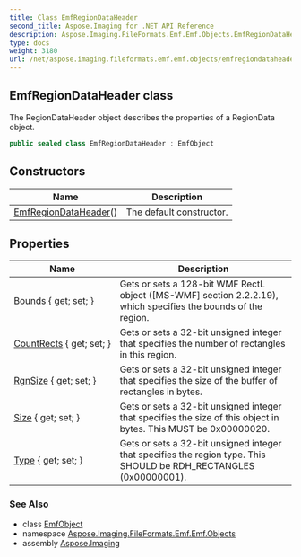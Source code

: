 ```yaml
---
title: Class EmfRegionDataHeader
second_title: Aspose.Imaging for .NET API Reference
description: Aspose.Imaging.FileFormats.Emf.Emf.Objects.EmfRegionDataHeader class. The RegionDataHeader object describes the properties of a RegionData object
type: docs
weight: 3180
url: /net/aspose.imaging.fileformats.emf.emf.objects/emfregiondataheader/
---
```

## EmfRegionDataHeader class

The RegionDataHeader object describes the properties of a RegionData object.

```csharp
public sealed class EmfRegionDataHeader : EmfObject
```

## Constructors

| Name | Description |
| --- | --- |
| [EmfRegionDataHeader](emfregiondataheader/)() | The default constructor. |

## Properties

| Name | Description |
| --- | --- |
| [Bounds](../../aspose.imaging.fileformats.emf.emf.objects/emfregiondataheader/bounds/) { get; set; } | Gets or sets a 128-bit WMF RectL object ([MS-WMF] section 2.2.2.19), which specifies the bounds of the region. |
| [CountRects](../../aspose.imaging.fileformats.emf.emf.objects/emfregiondataheader/countrects/) { get; set; } | Gets or sets a 32-bit unsigned integer that specifies the number of rectangles in this region. |
| [RgnSize](../../aspose.imaging.fileformats.emf.emf.objects/emfregiondataheader/rgnsize/) { get; set; } | Gets or sets a 32-bit unsigned integer that specifies the size of the buffer of rectangles in bytes. |
| [Size](../../aspose.imaging.fileformats.emf.emf.objects/emfregiondataheader/size/) { get; set; } | Gets or sets a 32-bit unsigned integer that specifies the size of this object in bytes. This MUST be 0x00000020. |
| [Type](../../aspose.imaging.fileformats.emf.emf.objects/emfregiondataheader/type/) { get; set; } | Gets or sets a 32-bit unsigned integer that specifies the region type. This SHOULD be RDH_RECTANGLES (0x00000001). |

### See Also

* class [EmfObject](../emfobject/)
* namespace [Aspose.Imaging.FileFormats.Emf.Emf.Objects](../../aspose.imaging.fileformats.emf.emf.objects/)
* assembly [Aspose.Imaging](../../)


